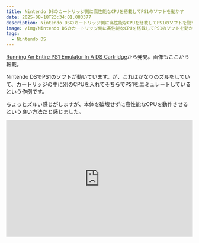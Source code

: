 ```yaml
---
title: Nintendo DSのカートリッジ側に高性能なCPUを搭載してPS1のソフトを動かす
date: 2025-08-18T23:34:01.083377
description: Nintendo DSのカートリッジ側に高性能なCPUを搭載してPS1のソフトを動かす
image: /img/Nintendo DSのカートリッジ側に高性能なCPUを搭載してPS1のソフトを動かす.jpg
tags:
  - Nintendo DS
---
```

[Running An Entire PS1 Emulator In A DS Cartridge](https://hackaday.com/2025/07/04/running-an-entire-ps1-emulator-in-a-ds-cartridge/)から発見。画像もここから転載。

Nintendo DSでPS1のソフトが動いています。が、これはかなりのズルをしていて、カートリッジの中に別のCPUを入れてそちらでPS1をエミュレートしているという作例です。

ちょっとズルい感じがしますが、本体を破壊せずに高性能なCPUを動作させるという良い方法だと感じました。


<iframe width="100%" height="315" src="https://www.youtube.com/embed/uq0pJmd7GAA" title="YouTube video player" frameborder="0" allow="accelerometer; autoplay; clipboard-write; encrypted-media; gyroscope; picture-in-picture" allowfullscreen></iframe>



